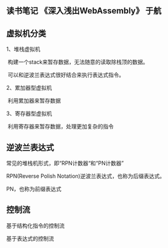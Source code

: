 ## 读书笔记 《深入浅出WebAssembly》 于航



## 虚拟机分类

1、堆栈虚拟机

​	构建一个stack来暂存数据，无法随意的读取除栈顶的数据。

​	可以和逆波兰表达式很好结合来执行表达式指令。

2、累加器型虚拟机

​	利用累加器来暂存数据

3、寄存器型虚拟机

​	利用寄存器来暂存数据，处理更加复杂的指令



## 逆波兰表达式

常见的堆栈机形式，即“RPN计数器“和“PN计数器”

RPN(Reverse Polish Notation)逆波兰表达式，也称为后缀表达式。

PN，也称为前缀表达式



## 控制流

基于结构化指令的控制流

基于表达式的控制流

